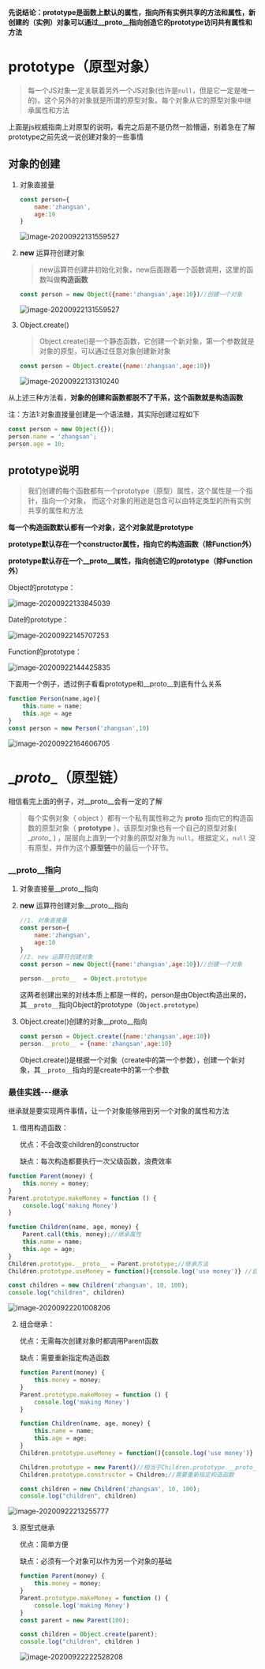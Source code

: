 **先说结论：prototype是函数上默认的属性，指向所有实例共享的方法和属性，新创建的（实例）对象可以通过\__proto__指向创造它的prototype访问共有属性和方法**

# prototype（原型对象）

> 每一个JS对象一定关联着另外一个JS对象(也许是`null`，但是它一定是唯一的)。这个另外的对象就是所谓的原型对象。每个对象从它的原型对象中继承属性和方法

上面是js权威指南上对原型的说明，看完之后是不是仍然一脸懵逼，别着急在了解prototype之前先说一说创建对象的一些事情

## 对象的创建

1. 对象直接量

   ```js
   const person={
       name:'zhangsan',
       age:10
   }
   ```

   ![image-20200922131559527](.\asset\image-20200922131559527.png)

2. **new** 运算符创建对象

   > new运算符创建并初始化对象，new后面跟着一个函数调用，这里的函数叫做**构造函数**

   ```js
   const person = new Object({name:'zhangsan',age:10})//创建一个对象
   ```

   ![image-20200922131559527](.\asset\image-20200922131559527.png)

3. Object.create()

   > Object.create()是一个静态函数，它创建一个新对象，第一个参数就是对象的原型，可以通过任意对象创建新对象

   ```js
   const person = Object.create({name:'zhangsan',age:10})
   ```

   ![image-20200922131310240](.\asset\image-20200922131310240.png)

从上述三种方法看，**对象的创建和函数都脱不了干系，这个函数就是构造函数**

注：方法1:对象直接量创建是一个语法糖，其实际创建过程如下

```js
const person = new Object({});
person.name = 'zhangsan';
person.age = 10;
```

## prototype说明

> 我们创建的每个函数都有一个prototype（原型）属性，这个属性是一个指针，指向一个对象，
> 而这个对象的用途是包含可以由特定类型的所有实例共享的属性和方法

**每一个构造函数默认都有一个对象，这个对象就是prototype**

**prototype默认存在一个constructor属性，指向它的构造函数（除Function外）**

**prototype默认存在一个\__proto__属性，指向创造它的prototype（除Function外）**

Object的prototype：

![image-20200922133845039](.\asset\image-20200922133845039.png)

Date的prototype：

![image-20200922145707253](.\asset\image-20200922145707253.png)

Function的prototype：

![image-20200922144425835](.\asset\image-20200922144425835.png)

下面用一个例子，透过例子看看prototype和\__proto__到底有什么关系

```js
function Person(name,age){
    this.name = name;
    this.age = age
}
const person = new Person('zhangsan',10)
```

![image-20200922164606705](.\asset\image-20200922164606705.png)

# \__proto__（原型链）

相信看完上面的例子，对\__proto__会有一定的了解

> 每个实例对象（ object ）都有一个私有属性称之为  __proto__ 指向它的构造函数的原型对象（ **prototype** ）。该原型对象也有一个自己的原型对象(  \__proto__ ) ，层层向上直到一个对象的原型对象为 `null`。根据定义，`null` 没有原型，并作为这个**原型链**中的最后一个环节。

### \__proto__指向

1. 对象直接量\__proto__指向

2. **new** 运算符创建对象\__proto__指向

   ```js
   //1. 对象直接量
   const person={
       name:'zhangsan',
       age:10
   }
   //2. new 运算符创建对象
   const person = new Object({name:'zhangsan',age:10})//创建一个对象
   
   person.__proto__  = Object.prototype
   ```

   这两者创建出来的对线本质上都是一样的，person是由Object构造出来的，其`__proto__`指向Object的prototype（`Object.prototype`）

3. Object.create()创建的对象\__proto__指向

   ```js
   const person = Object.create({name:'zhangsan',age:10})
   person.__proto__ = {name:'zhangsan',age:10}
   ```

   Object.create()是根据一个对象（create中的第一个参数），创建一个新对象，其`__proto__`指向的是create中的第一个参数

### 最佳实践---继承

继承就是要实现两件事情，让一个对象能够用到另一个对象的属性和方法

1. 借用构造函数：

   优点：不会改变children的constructor

   缺点：每次构造都要执行一次父级函数，浪费效率

```js
function Parent(money) {
    this.money = money;
}
Parent.prototype.makeMoney = function () {
    console.log('making Money')
}

function Children(name, age, money) {
    Parent.call(this, money);//继承属性
    this.name = name;
    this.age = age;
}
Children.prototype.__proto__ = Parent.prototype;//继承方法
Children.prototype.useMoney = function(){console.log('use money')} //自己的方法

const children = new Children('zhangsan', 10, 100);
console.log("children", children)
```

![image-20200922201008206](.\asset\image-20200922201008206.png)

2. 组合继承：

   优点：无需每次创建对象时都调用Parent函数

   缺点：需要重新指定构造函数

   ```js
   function Parent(money) {
       this.money = money;
   }
   Parent.prototype.makeMoney = function () {
       console.log('making Money')
   }
   
   function Children(name, age, money) {
       this.name = name;
       this.age = age;
   }
   Children.prototype.useMoney = function(){console.log('use money')} //自己的方法
   
   Children.prototype = new Parent()//相当于Children.prototype.__proto__ = parent.__proto__
   Children.prototype.constructor = Children;//需要重新指定构造函数
   
   const children = new Children('zhangsan', 10, 100);
   console.log("children", children)
   ```

![image-20200922213255777](.\asset\image-20200922213255777.png)

3. 原型式继承

   优点：简单方便

   缺点：必须有一个对象可以作为另一个对象的基础

   ```js
   function Parent(money) {
       this.money = money;
   }
   Parent.prototype.makeMoney = function () {
       console.log('making Money')
   }
   const parent = new Parent(100);
   
   const children = Object.create(parent);
   console.log("children", children )
   ```

   ![image-20200922222528208](.\asset\image-20200922222528208.png)

